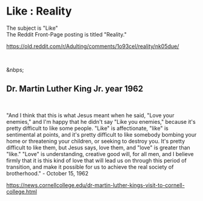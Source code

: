# Like : Reality

The subject is "Like"   
The Reddit Front-Page posting is titled "Reality."   

https://old.reddit.com/r/Adulting/comments/1o93cel/reality/nk05due/

&nbsp;

&nbps;

## Dr. Martin Luther King Jr. year 1962

&nbsp;

"And I think that this is what Jesus meant when he said, "Love your enemies," and I'm happy that he didn't say "Like you enemies," because it's pretty difficult to like some people. "Like" is affectionate, "like" is sentimental at points, and it's pretty difficult to like somebody bombing your home or threatening your children, or seeking to destroy you. It's pretty difficult to like them, but Jesus says, love them, and "love" is greater than "like." "Love" is understanding, creative good will, for all men, and I believe firmly that it is this kind of love that will lead us on through this period of transition, and make it possible for us to achieve the real society of brotherhood." - October 15, 1962

https://news.cornellcollege.edu/dr-martin-luther-kings-visit-to-cornell-college.html


